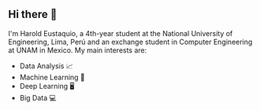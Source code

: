 ## Hi there 👋
I'm Harold Eustaquio, a 4th-year student at the National University of Engineering, Lima, Perú and an exchange student in Computer Engineering at UNAM in Mexico. My main interests are:
- Data Analysis 📈
- Machine Learning 🤖
- Deep Learning 🖥️
- Big Data 💻

<!--
- 🔭 I’m currently working on ...
- 🌱 I’m currently learning ...
- 👯 I’m looking to collaborate on ...
- 🤔 I’m looking for help with ...
- 💬 Ask me about ...
- 📫 How to reach me: ...
- 😄 Pronouns: ...
- ⚡ Fun fact: ...
-->

